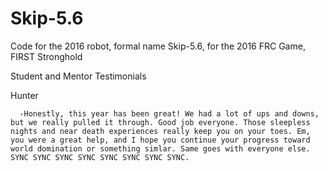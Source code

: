 # Skip-5.6
Code for the 2016 robot, formal name Skip-5.6, for the 2016 FRC Game, FIRST Stronghold

Student and Mentor Testimonials
  
  Hunter
  
      -Honestly, this year has been great! We had a lot of ups and downs, but we really pulled it through. Good job everyone. Those sleepless nights and near death experiences really keep you on your toes. Em, you were a great help, and I hope you continue your progress toward world domination or something simlar. Same goes with everyone else. SYNC SYNC SYNC SYNC SYNC SYNC SYNC SYNC.

